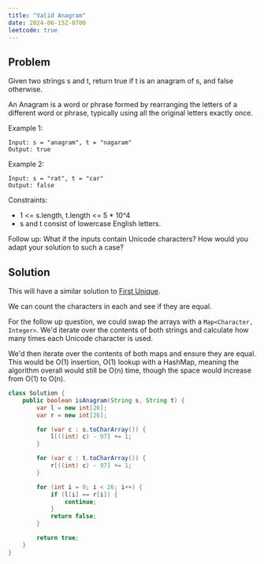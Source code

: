 ```yaml
---
title: "Valid Anagram"
date: 2024-06-15Z-0700
leetcode: true
---
```


## Problem

Given two strings s and t, return true if t is an anagram of s, and false otherwise.

An Anagram is a word or phrase formed by rearranging the letters of a different word or phrase, typically using all the original letters exactly once.

Example 1:

```text
Input: s = "anagram", t = "nagaram"
Output: true
```

Example 2:

```text
Input: s = "rat", t = "car"
Output: false
```

Constraints:

- 1 <= s.length, t.length <= 5 \* 10^4
- s and t consist of lowercase English letters.

Follow up: What if the inputs contain Unicode characters? How would you adapt your solution to such a case?

## Solution

This will have a similar solution to [First Unique](./first_unique.md).

We can count the characters in each and see if they are equal.

For the follow up question, we could swap the arrays with a `Map<Character, Integer>`. We'd iterate over the contents of both strings and calculate how many times each Unicode character is used.

We'd then iterate over the contents of both maps and ensure they are equal. This would be O(1) insertion, O(1) lookup with a HashMap, meaning the algorithm overall would still be O(n) time, though the space would increase from O(1) to O(n).

```java
class Solution {
    public boolean isAnagram(String s, String t) {
        var l = new int[26];
        var r = new int[26];

        for (var c : s.toCharArray()) {
            l[((int) c) - 97] += 1;
        }

        for (var c : t.toCharArray()) {
            r[((int) c) - 97] += 1;
        }

        for (int i = 0; i < 26; i++) {
            if (l[i] == r[i]) {
                continue;
            }
            return false;
        }

        return true;
    }
}
```
